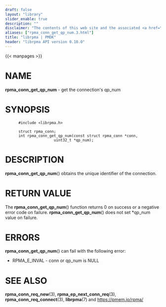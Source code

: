 ```yaml
---
draft: false
layout: "library"
slider_enable: true
description: ""
disclaimer: "The contents of this web site and the associated <a href=\"https://github.com/pmem\">GitHub repositories</a> are BSD-licensed open source."
aliases: ["rpma_conn_get_qp_num.3.html"]
title: "librpma | PMDK"
header: "librpma API version 0.10.0"
---
```

{{< manpages >}}

[comment]: <> (SPDX-License-Identifier: BSD-3-Clause)
[comment]: <> (Copyright 2020, Intel Corporation)

NAME
====

**rpma\_conn\_get\_qp\_num** - get the connection\'s qp\_num

SYNOPSIS
========

          #include <librpma.h>

          struct rpma_conn;
          int rpma_conn_get_qp_num(const struct rpma_conn *conn,
                          uint32_t *qp_num);

DESCRIPTION
===========

**rpma\_conn\_get\_qp\_num**() obtains the unique identifier of the
connection.

RETURN VALUE
============

The **rpma\_conn\_get\_qp\_num**() function returns 0 on success or a
negative error code on failure. **rpma\_conn\_get\_qp\_num**() does not
set \*qp\_num value on failure.

ERRORS
======

**rpma\_conn\_get\_qp\_num**() can fail with the following error:

-   RPMA\_E\_INVAL - conn or qp\_num is NULL

SEE ALSO
========

**rpma\_conn\_req\_new**(3), **rpma\_ep\_next\_conn\_req**(3),
**rpma\_conn\_req\_connect**(3), **librpma**(7) and
https://pmem.io/rpma/

